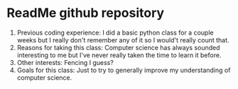 # ReadMe github repository

<!--
**JamesGaito/JamesGaito** is a ✨ _special_ ✨ repository because its `README.md` (this file) appears on your GitHub profile.
-->
1. Previous coding experience: I did a basic python class for a couple weeks but I really don't remember any of it so I would't really count that.
2. Reasons for taking this class: Computer science has always sounded interesting to me but I've never really taken the time to learn it before.
3. Other interests: Fencing I guess?
4. Goals for this class: Just to try to generally improve my understanding of computer science.
